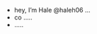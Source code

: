 - hey, I’m Hale @haleh06 ...
- co .....
- .....

<!---
haleh06/haleh06 is a ✨ special ✨ repository because its `README.md` (this file) appears on your GitHub profile.
You can click the Preview link to take a look at your changes.
--->
